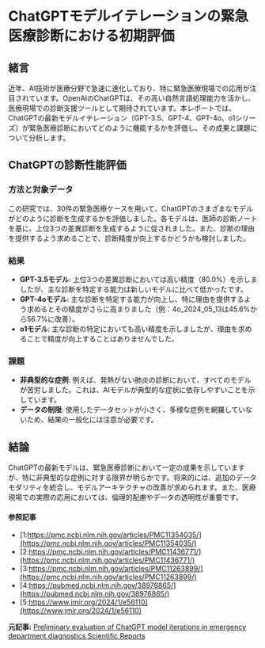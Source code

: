 # ChatGPTモデルイテレーションの緊急医療診断における初期評価

## 緒言

近年、AI技術が医療分野で急速に進化しており、特に緊急医療現場での応用が注目されています。OpenAIのChatGPTは、その高い自然言語処理能力を活かし、医療現場での診断支援ツールとして期待されています。本レポートでは、ChatGPTの最新モデルイテレーション（GPT-3.5、GPT-4、GPT-4o、o1シリーズ）が緊急医療診断においてどのように機能するかを評価し、その成果と課題について分析します。

## ChatGPTの診断性能評価

### 方法と対象データ

この研究では、30件の緊急医療ケースを用いて、ChatGPTのさまざまなモデルがどのように診断を生成するかを評価しました。各モデルは、医師の診断ノートを基に、上位3つの差異診断を生成するように促されました。また、診断の理由を提供するよう求めることで、診断精度が向上するかどうかも検討しました。

### 結果

- **GPT-3.5モデル**: 上位3つの差異診断においては高い精度（80.0%）を示しましたが、主な診断を特定する能力は新しいモデルに比べて低かったです。
- **GPT-4oモデル**: 主な診断を特定する能力が向上し、特に理由を提供するよう求めるとその精度がさらに高まりました（例：4o_2024_05_13は45.6%から56.7%に改善）。
- **o1モデル**: 主な診断の特定においても高い精度を示しましたが、理由を求めることで精度が向上することはありませんでした。

### 課題

- **非典型的な症例**: 例えば、発熱がない肺炎の診断において、すべてのモデルが苦労しました。これは、AIモデルが典型的な症状に依存しやすいことを示しています。
- **データの制限**: 使用したデータセットが小さく、多様な症例を網羅していないため、結果の一般化には注意が必要です。

## 結論

ChatGPTの最新モデルは、緊急医療診断において一定の成果を示していますが、特に非典型的な症例に対する限界が明らかです。将来的には、追加のデータモダリティを統合し、モデルアーキテクチャの改善が求められます。また、医療現場での実際の応用においては、倫理的配慮やデータの透明性が重要です。

#### 参照記事
- [1:https://pmc.ncbi.nlm.nih.gov/articles/PMC11354035/](https://pmc.ncbi.nlm.nih.gov/articles/PMC11354035/)
- [2:https://pmc.ncbi.nlm.nih.gov/articles/PMC11436771/](https://pmc.ncbi.nlm.nih.gov/articles/PMC11436771/)
- [3:https://pmc.ncbi.nlm.nih.gov/articles/PMC11263899/](https://pmc.ncbi.nlm.nih.gov/articles/PMC11263899/)
- [4:https://pubmed.ncbi.nlm.nih.gov/38976865/](https://pubmed.ncbi.nlm.nih.gov/38976865/)
- [5:https://www.jmir.org/2024/1/e56110](https://www.jmir.org/2024/1/e56110)


**元記事:** [Preliminary evaluation of ChatGPT model iterations in emergency department diagnostics Scientific Reports](https://www.nature.com/articles/s41598-025-95233-1)
